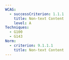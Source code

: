 ```yaml
---
WCAG:
  - successCriterion: 1.1.1
    title: Non-text Content
    level: A
Techniques:
  - G100
  - G143
Norm:
  - criterion: 9.1.1.1
    title: Non-text Content
---
```

